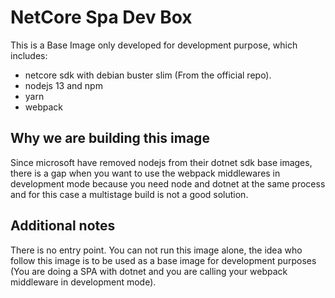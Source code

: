 # NetCore Spa Dev Box

This is a Base Image only developed for development purpose, which includes:

- netcore sdk with debian buster slim (From the official repo).
- nodejs 13 and npm
- yarn
- webpack

## Why we are building this image

Since microsoft have removed nodejs from their dotnet sdk base images, there is a gap when you want to use the webpack middlewares in development mode because you need node and dotnet at the same process and for this case a multistage build is not a good solution.

## Additional notes

There is no entry point. You can not run this image alone, the idea who follow this image is to be used as a base image for development purposes (You are doing a SPA with dotnet and you are calling your webpack middleware in development mode). 